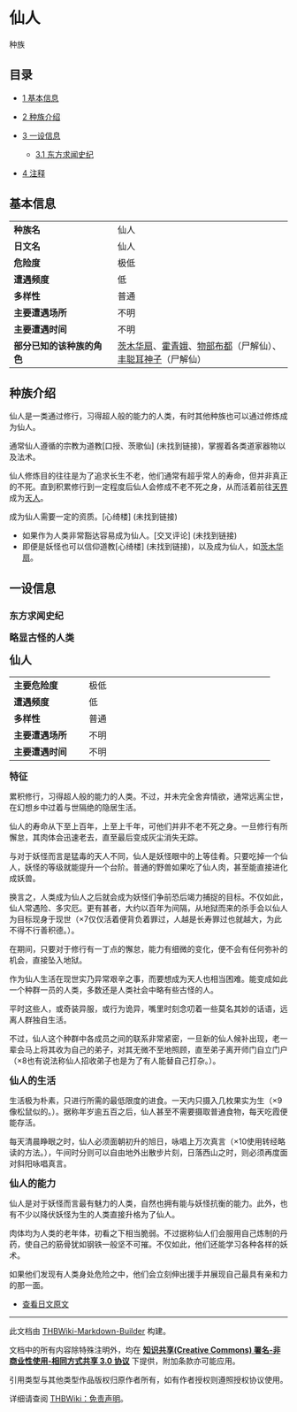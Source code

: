 # 仙人

<!-- source html: G:\repos\THBWiki-Markdown-Builder\THBWikiMarkdown\Temp\main\1\1d\ns0%3A%E4%BB%99%E4%BA%BA.html -->

种族

## 目录

- [1 基本信息](#基本信息)
- [2 种族介绍](#种族介绍)
- [3 一设信息](#一设信息)

  - [3.1 东方求闻史纪](#东方求闻史纪)



- [4 注释](#注释)




## 基本信息

<table>
<tbody><tr><td style="width:180px"><b>种族名</b></td><td style="min-width:300px">仙人</td></tr><tr><td><b>日文名</b></td><td>仙人</td></tr><tr><td><b>危险度</b></td><td>极低</td></tr><tr><td><b>遭遇频度</b></td><td>低</td></tr><tr><td><b>多样性</b></td><td>普通</td></tr><tr><td><b>主要遭遇场所</b></td><td>不明</td></tr><tr><td><b>主要遭遇时间</b></td><td>不明</td></tr><tr><td><b>部分已知的该种族的角色</b></td><td><a href="./茨木华扇.md" title="茨木华扇">茨木华扇</a>、<a href="./霍青娥.md" title="霍青娥">霍青娥</a>、<a href="./物部布都.md" title="物部布都">物部布都</a>（尸解仙）、<a href="./丰聪耳神子.md" title="丰聪耳神子">丰聪耳神子</a>（尸解仙）</td></tr></tbody></table>


## 种族介绍
  
仙人是一类通过修行，习得超人般的能力的人类，有时其他种族也可以通过修炼成为仙人。  

通常仙人遵循的宗教为道教&#91;口授、茨歌仙&#93; (未找到链接)，掌握着各类道家器物以及法术。  

仙人修炼目的往往是为了追求长生不老，他们通常有超乎常人的寿命，但并非真正的不死。直到积累修行到一定程度后仙人会修成不老不死之身，从而活着前往[天界](./有顶天.md)成为[天人](./天人.md)。
  
  
成为仙人需要一定的资质。&#91;心绮楼&#93; (未找到链接)
  

- 如果作为人类非常豁达容易成为仙人。&#91;交叉评论&#93; (未找到链接)
- 即便是妖怪也可以信仰道教&#91;心绮楼&#93; (未找到链接)，以及成为仙人，如[茨木华扇](./茨木华扇.md)。

## 一设信息
### 东方求闻史纪
  
 **<big>略显古怪的人类</big>**   

 **<big><big>仙人</big></big>** 
  


<table><tbody><tr><td width="120px"><b>主要危险度</b></td><td width="320px">极低</td></tr><tr><td width="120px"><b>遭遇频度</b></td><td width="320px">低</td></tr><tr><td width="120px"><b>多样性</b></td><td width="320px">普通</td></tr><tr><td width="120px"><b>主要遭遇场所</b></td><td width="320px">不明</td></tr><tr><td width="120px"><b>主要遭遇时间</b></td><td width="320px">不明</td></tr></tbody></table>


  
 **<big>特征</big>** 
  
  
累积修行，习得超人般的能力的人类。不过，并未完全舍弃情欲，通常远离尘世，在幻想乡中过着与世隔绝的隐居生活。  

仙人的寿命从下至上百年，上至上千年，可他们并非不老不死之身。一旦修行有所懈怠，其肉体会迅速老去，直至最后变成灰尘消失无踪。  

  
  
与对于妖怪而言是猛毒的天人不同，仙人是妖怪眼中的上等佳肴。只要吃掉一个仙人，妖怪的等级就能提升一个台阶。普通的野兽如果吃了仙人肉，甚至能直接进化成妖兽。  

  
  
换言之，人类成为仙人之后就会成为妖怪们争前恐后竭力捕捉的目标。不仅如此，仙人常遇险、多灾厄。更有甚者，大约以百年为间隔，从地狱而来的杀手会以仙人为目标现身于现世（×7仅仅活着便背负着罪过，人越是长寿罪过也就越大，为此不得不行善积德。）。  

在期间，只要对于修行有一丁点的懈怠，能力有细微的变化，便不会有任何弥补的机会，直接坠入地狱。  

  
  
作为仙人生活在现世实乃异常艰辛之事，而要想成为天人也相当困难。能变成如此一个种群一员的人类，多数还是人类社会中略有些古怪的人。  

平时这些人，或奇装异服，或行为诡异，嘴里时刻念叨着一些莫名其妙的话语，远离人群独自生活。  

  
  
不过，仙人这个种群中各成员之间的联系非常紧密，一旦新的仙人候补出现，老一辈会马上将其收为自己的弟子，对其无微不至地照顾，直至弟子离开师门自立门户（×8也有说法称仙人招收弟子也是为了有人能替自己打杂。）。  

  
  
  

 **<big>仙人的生活</big>** 
  
  
生活极为朴素，只进行所需的最低限度的进食。一天内只摄入几枚果实为生（×9像松鼠似的。）。据称年岁逾五百之后，仙人甚至不需要摄取普通食物，每天吃霞便能存活。  

  
  
每天清晨睁眼之时，仙人必须面朝初升的旭日，咏唱上万次真言（×10使用转经略读的方法。），午间时分则可以自由地外出散步片刻，日落西山之时，则必须再度面对斜阳咏唱真言。  

  
  
  

 **<big>仙人的能力</big>** 
  
  
仙人是对于妖怪而言最有魅力的人类，自然也拥有能与妖怪抗衡的能力。此外，也有不少以降伏妖怪为生的人类直接升格为了仙人。  

肉体均为人类的老年体，初看之下相当脆弱。不过据称仙人们会服用自己炼制的丹药，使自己的筋骨犹如钢铁一般坚不可摧。不仅如此，他们还能学习各种各样的妖术。  

  
  
如果他们发现有人类身处危险之中，他们会立刻伸出援手并展现自己最具有亲和力的那一面。  

  

- [查看日文原文](./东方求闻史纪-仙人-中日对照.md)







---

此文档由 [THBWiki-Markdown-Builder](https://github.com/Delsin-Yu/THBWiki-Markdown-Builder) 构建。

文档中的所有内容除特殊注明外，均在 [**知识共享(Creative Commons) 署名-非商业性使用-相同方式共享 3.0 协议**](https://creativecommons.org/licenses/by-sa/3.0/deed.zh-hans) 下提供，附加条款亦可能应用。

引用类型与其他类型作品版权归原作者所有，如有作者授权则遵照授权协议使用。

详细请查阅 [THBWiki：免责声明](https://thbwiki.cc/THBWiki:%E5%85%8D%E8%B4%A3%E5%A3%B0%E6%98%8E)。

